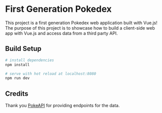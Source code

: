 # First Generation Pokedex

This project is a first generation Pokedex web application built with Vue.js! The purpose of this project is to showcase how to build a client-side web app with Vue.js and access data from a third party API. 

## Build Setup

``` bash
# install dependencies
npm install

# serve with hot reload at localhost:8080
npm run dev
```
## Credits

Thank you [PokeAPI](https://pokeapi.co/) for providing endpoints for the data. 
